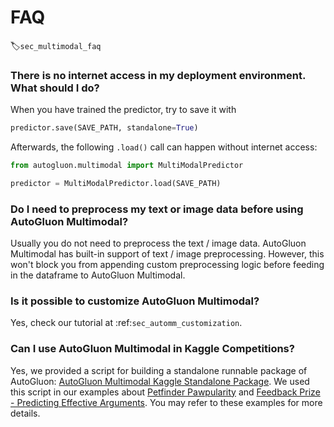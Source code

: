 # FAQ
:label:`sec_multimodal_faq`


### There is no internet access in my deployment environment. What should I do? 

When you have trained the predictor, try to save it with

```python
predictor.save(SAVE_PATH, standalone=True)
```

Afterwards, the following `.load()` call can happen without internet access:

```python
from autogluon.multimodal import MultiModalPredictor

predictor = MultiModalPredictor.load(SAVE_PATH)
```


### Do I need to preprocess my text or image data before using AutoGluon Multimodal?

Usually you do not need to preprocess the text / image data. AutoGluon Multimodal has built-in 
support of text / image preprocessing. However, this won't block you from appending custom preprocessing logic before 
feeding in the dataframe to AutoGluon Multimodal.


### Is it possible to customize AutoGluon Multimodal?

Yes, check our tutorial at :ref:`sec_automm_customization`. 

### Can I use AutoGluon Multimodal in Kaggle Competitions?

Yes, we provided a script for building a standalone runnable package of AutoGluon: [AutoGluon Multimodal Kaggle Standalone Package](https://www.kaggle.com/code/linuxdex/get-autogluon-standalone). 
We used this script in our examples about [Petfinder Pawpularity](https://github.com/autogluon/autogluon/tree/master/examples/automm/kaggle_pawpularity) 
and [Feedback Prize - Predicting Effective Arguments](https://github.com/autogluon/autogluon/tree/master/examples/automm/kaggle_feedback_prize). 
You may refer to these examples for more details.

### 
